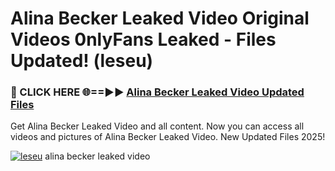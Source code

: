 # Alina Becker Leaked Video Original Videos 0nlyFans Leaked - Files Updated! (leseu)

<h3>🔴 CLICK HERE 🌐==►► <a href="https://tinyurl.com/ms9xzufz" rel="nofollow">Alina Becker Leaked Video Updated Files</a></h3>

Get Alina Becker Leaked Video and all content. Now you can access all videos and pictures of Alina Becker Leaked Video. New Updated Files 2025!

[![leseu](https://i.imgur.com/ppqm5kG.gif)](https://tinyurl.com/ms9xzufz)
alina becker leaked video